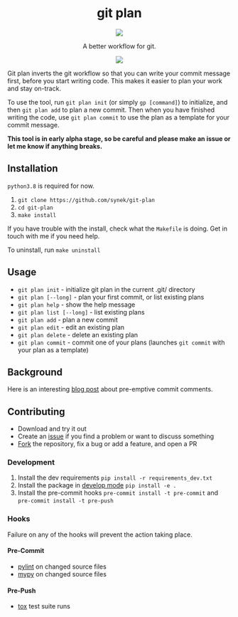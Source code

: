 <h1 align="center">git plan</h1>
<p align="center">
  <img src="https://github.com/synek/git-plan/workflows/Full%20Tests/badge.svg">
</p>
<p align="center">
A better workflow for git.
</p>

<p align="center">
  <img src="https://user-images.githubusercontent.com/9436784/110315084-a7e39f80-8000-11eb-8a14-3799c7e2cfd3.png">
</p>

<p>
    Git plan inverts the git workflow so that you can write your commit message first, before you start writing code. 
    This makes it easier to plan your work and stay on-track.
</p>
<p>
    To use the tool, run <code>git plan init</code> (or simply <code>gp [command]</code>) to initialize, and then 
    <code>git plan add</code> to plan a new commit. Then when you have finished writing the code, use 
    <code>git plan commit</code> to use the plan as a template for your commit message.
</p>
<p>
    <b>This tool is in <b>early alpha</b> stage, so be careful and please make an issue or let me know if anything breaks.</b>
</p>

<h2>Installation</h2>
<p><code>python3.8</code> is required for now.</p>
<ol>
    <li><code>git clone https://github.com/synek/git-plan</code></li>
    <li><code>cd git-plan</code></li>
    <li><code>make install</code></li>
</ol>
<p>
    If you have trouble with the install, check what the <code>Makefile</code> is doing. Get in touch with me if you need help.
</p>
<p>
    To uninstall, run <code>make uninstall</code>
</p>

<h2>Usage</h2>
<ul>
    <li><code>git plan init</code> - initialize git plan in the current .git/ directory</li>
    <li><code>git plan [--long]</code> - plan your first commit, or list existing plans</li>
    <li><code>git plan help</code> - show the help message</li>
    <li><code>git plan list [--long]</code> - list existing plans</li>
    <li><code>git plan add</code> - plan a new commit</li>
    <li><code>git plan edit</code> - edit an existing plan</li>
    <li><code>git plan delete</code> - delete an existing plan</li>
    <li><code>git plan commit</code> - commit one of your plans (launches <code>git commit</code> with your plan as a template)</li>
</ul>

<h2>Background</h2>
<p>
    Here is an interesting <a href="https://arialdomartini.wordpress.com/2012/09/03/pre-emptive-commit-comments/">blog post</a>
    about pre-emptive commit comments.
</p>

## Contributing

* Download and try it out
* Create an [issue](https://github.com/synek/git-plan/issues) if you find a problem or want to discuss something
* [Fork](https://guides.github.com/activities/forking/) the repository, fix a bug or add a feature, and open a PR

### Development

1. Install the dev requirements `pip install -r requirements_dev.txt`
2. Install the package in [develop mode](https://pip.pypa.io/en/stable/reference/pip_install/#install-editable) `pip install -e .`
3. Install the pre-commit hooks `pre-commit install -t pre-commit` and `pre-commit install -t pre-push`

### Hooks

Failure on any of the hooks will prevent the action taking place.

#### Pre-Commit

* [pylint](https://pylint.org/) on changed source files
* [mypy](http://mypy-lang.org/) on changed source files

#### Pre-Push

* [tox](https://tox.readthedocs.io/en/latest/) test suite runs
